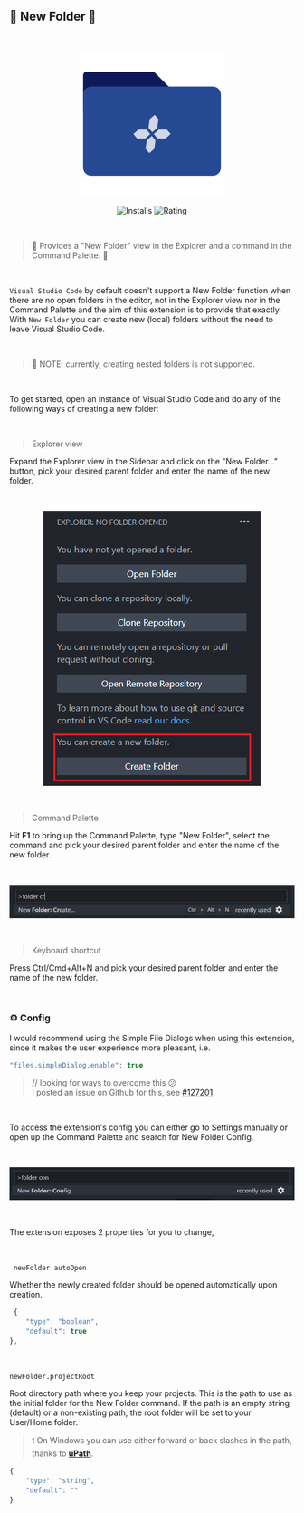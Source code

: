 ## 📂 New Folder 🤟

<br>

<p align="center">
	<img src="https://github.com/igorskyflyer/vscode-new-folder/raw/main/assets/icon.png" alt="New Folder - Visual Studio Code extension" >
</p>

<p align="center">
  <img src="https://vsmarketplacebadge.apphb.com/installs/igordvlpr.new-folder.svg?style=flat&color=2d97e3" alt="Installs">
  <img src="https://vsmarketplacebadge.apphb.com/rating/igordvlpr.new-folder.svg?style=flat&color=2d97e3" alt="Rating">
</p>

<br>

> 📂 Provides a "New Folder" view in the Explorer and a command in the Command Palette. 🤟

<br>

`Visual Studio Code` by default doesn't support a New Folder function when there are no open folders in the editor, not in the Explorer view nor in the Command Palette and the aim of this extension is to provide that exactly. With `New Folder` you can create new (local) folders without the need to leave Visual Studio Code.

<br>

> 🚨 NOTE: currently, creating nested folders is not supported.

<br>

To get started, open an instance of Visual Studio Code and do any of the following ways of creating a new folder:

<br>

> Explorer view

Expand the Explorer view in the Sidebar and click on the "New Folder..." button, pick your desired parent folder and enter the name of the new folder.

<br>

<p align="center">
	<img src="https://github.com/igorskyflyer/vscode-new-folder/raw/main/screenshots/explorer-view.png" alt="Explorer View">
</p>

<br>

> Command Palette

Hit **F1** to bring up the Command Palette, type "New Folder", select the command and pick your desired parent folder and enter the name of the new folder.

<br>

<p align="center">
	<img src="https://github.com/igorskyflyer/vscode-new-folder/raw/main/screenshots/command-palette-create.png" alt="Command Palette New Folder">
</p>

<br>

> Keyboard shortcut

Press Ctrl/Cmd+Alt+N and pick your desired parent folder and enter the name of the new folder.

<br>

### ⚙ Config

I would recommend using the Simple File Dialogs when using this extension, since it makes the user experience more pleasant, i.e.

```js
"files.simpleDialog.enable": true
```

> // looking for ways to overcome this 😕  
> I posted an issue on Github for this, see [#127201](https://github.com/microsoft/vscode/issues/127201).

<br>

To access the extension's config you can either go to Settings manually or open up the Command Palette and search for New Folder Config.

<br>

<p align="center">
	<img src="https://github.com/igorskyflyer/vscode-new-folder/raw/main/screenshots/command-palette-config.png" alt="Command Palette Config">
</p>

<br>

The extension exposes 2 properties for you to change,

<br>

` newFolder.autoOpen`

Whether the newly created folder should be opened automatically upon creation.

```js
 {
	"type": "boolean",
	"default": true
},
```

<br>

`newFolder.projectRoot`

Root directory path where you keep your projects. This is the path to use as the initial folder for the New Folder command. If the path is an empty string (default) or a non-existing path, the root folder will be set to your User/Home folder.

> ❗ On Windows you can use either forward or back slashes in the path, thanks to **[uPath](https://www.npmjs.com/package/@igor.dvlpr/upath)**.

```js
{
	"type": "string",
	"default": ""
}
```

